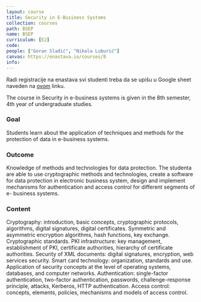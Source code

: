 ```yaml
---
layout: course
title: Security in E-Business Systems
collection: courses
path: BSEP
name: BSEP
curriculum: [E2]
code:
people: ["Goran Sladić", "Nikola Luburić"]
canvas: https://enastava.io/courses/8
info:
---
```



Radi registracije na enastava svi studenti treba da se upišu u Google sheet naveden na [ovom](https://docs.google.com/spreadsheets/d/14Fc1ensF7xZLnSKH8800cwecOHgaRdIoqNLxo0RkPdo/edit?usp=sharing) linku.


The course in Security in e-business systems is given in the 8th semester, 4th year of undergraduate studies.


### Goal 

Students learn about the application of techniques and methods for the protection of data in e-business systems.

### Outcome 

Knowledge of methods and technologies for data protection. The studenta are able to use cryptographic methods and technologies, create a software for data protection in electronic business system, design and implement mechanisms for authentication and access control for different segments of e- business systems.

### Content 

Cryptography: introduction, basic concepts, cryptographic protocols, algorithms, digital signatures, digital certificates. Symmetric and asymmetric encryption algorithms, hash functions, key exchange. Cryptographic standards. PKI infrastructure: key management, establishment of PKI, certificate authorities, hierarchy of certificate authorities. Security of XML documents: digital signatures, encryption, web services security. Smart card technology: organization, standards and use. Application of security concepts at the level of operating systems, databases, and computer networks. Authentication: single-factor authentication, two-factor authentication, passwords, challenge-response principle, attacks, Kerberos, HTTP authentication. Access control: concepts, elements, policies, mechanisms and models of access control.